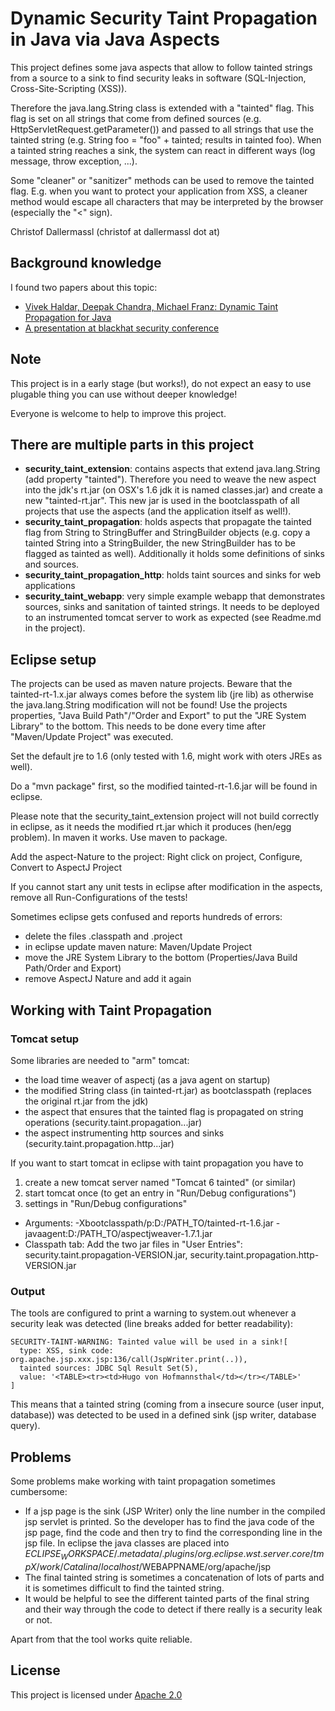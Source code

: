 # Dynamic Security Taint Propagation in Java via Java Aspects

This project defines some java aspects that allow to follow tainted strings from a
source to a sink to find security leaks in software (SQL-Injection, Cross-Site-Scripting (XSS)).

Therefore the java.lang.String class is extended with a "tainted" flag. This flag is
set on all strings that come from defined sources (e.g. HttpServletRequest.getParameter())
and passed to all strings that use the tainted string (e.g. String foo = "foo" + tainted;
results in tainted foo). When a tainted string reaches a sink, the system can react in
different ways (log message, throw exception, ...).

Some "cleaner" or "sanitizer" methods can be used to remove the tainted flag. E.g. when
you want to protect your application from XSS, a cleaner method would escape all
characters that may be interpreted by the browser (especially the "<" sign).

Christof Dallermassl (christof at dallermassl dot at)

## Background knowledge

I found two papers about this topic:
* [Vivek Haldar, Deepak Chandra, Michael Franz: Dynamic Taint Propagation for Java](http://www.acsac.org/2005/papers/45.pdf)
* [A presentation at blackhat security conference](http://www.blackhat.com/presentations/bh-dc-08/Chess-West/Presentation/bh-dc-08-chess-west.pdf)

## Note
This project is in a early stage (but works!), do not expect an easy to use plugable thing you
can use without deeper knowledge!

Everyone is welcome to help to improve this project.


## There are multiple parts in this project
* **security_taint_extension**: contains aspects that extend java.lang.String (add property
  "tainted"). Therefore you need to weave the new aspect into the jdk's rt.jar (on OSX's
  1.6 jdk it is named classes.jar) and create a new "tainted-rt.jar". This new jar is
  used in the bootclasspath of all projects that use the aspects (and the application
  itself as well!).
* **security_taint_propagation**: holds aspects that propagate the tainted flag from
  String to StringBuffer and StringBuilder objects (e.g. copy a tainted String into
  a StringBuilder, the new StringBuilder has to be flagged as tainted as well).
  Additionally it holds some definitions of sinks and sources.
* **security_taint_propagation_http**: holds taint sources and sinks for web applications
* **security_taint_webapp**: very simple example webapp that demonstrates sources, sinks
  and sanitation of tainted strings. It needs to be deployed to an instrumented tomcat
  server to work as expected (see Readme.md in the project).

## Eclipse setup
The projects can be used as maven nature projects. Beware that the tainted-rt-1.x.jar
always comes before the system lib (jre lib) as otherwise the java.lang.String modification
will not be found! Use the projects properties, "Java Build Path"/"Order and Export" to put the
"JRE System Library" to the bottom. This needs to be done every time after "Maven/Update Project"
was executed.

Set the default jre to 1.6 (only tested with 1.6, might work with oters JREs as well).

Do a "mvn package" first, so the modified tainted-rt-1.6.jar will be found in eclipse.

Please note that the security_taint_extension project will not build correctly in eclipse, as
it needs the modified rt.jar which it produces (hen/egg problem). In maven it works.
Use maven to package.

Add the aspect-Nature to the project: Right click on project, Configure, Convert to AspectJ Project

If you cannot start any unit tests in eclipse after modification in the aspects, remove all
Run-Configurations of the tests!

Sometimes eclipse gets confused and reports hundreds of errors:
* delete the files .classpath and .project
* in eclipse update maven nature: Maven/Update Project
* move the JRE System Library to the bottom (Properties/Java Build Path/Order and Export)
* remove AspectJ Nature and add it again

## Working with Taint Propagation

### Tomcat setup
Some libraries are needed to "arm" tomcat:
* the load time weaver of aspectj (as a java agent on startup)
* the modified String class (in tainted-rt.jar) as bootclasspath (replaces the original rt.jar from the jdk)
* the aspect that ensures that the tainted flag is propagated on string operations (security.taint.propagation...jar)
* the aspect instrumenting http sources and sinks (security.taint.propagation.http...jar)

If you want to start tomcat in eclipse with taint propagation you have to
1. create a new tomcat server named "Tomcat 6 tainted" (or similar)
2. start tomcat once (to get an entry in "Run/Debug configurations")
3. settings in "Run/Debug configurations"
  * Arguments:
-Xbootclasspath/p:D:/PATH_TO/tainted-rt-1.6.jar
-javaagent:D:/PATH_TO/aspectjweaver-1.7.1.jar
  * Classpath tab: Add the two jar files in "User Entries": security.taint.propagation-VERSION.jar, security.taint.propagation.http-VERSION.jar

### Output
The tools are configured to print a warning to system.out whenever a security leak was detected (line breaks added for better readability):
```
SECURITY-TAINT-WARNING: Tainted value will be used in a sink![ 
  type: XSS, sink code: org.apache.jsp.xxx.jsp:136/call(JspWriter.print(..)),
  tainted sources: JDBC Sql Result Set(5),
  value: '<TABLE><tr><td>Hugo von Hofmannsthal</td></tr></TABLE>'
]
```
This means that a tainted string (coming from a insecure source (user input, database)) was detected to be used in a defined sink (jsp writer, database query).

## Problems
Some problems make working with taint propagation sometimes cumbersome:
* If a jsp page is the sink (JSP Writer) only the line number in the compiled jsp servlet is printed. So the developer has to find the java code of the jsp page, find the code and then try to find the corresponding line in the jsp file. In eclipse the java classes are placed into $ECLIPSE_WORKSPACE/.metadata/.plugins/org.eclipse.wst.server.core/tmpX/work/Catalina/localhost/$WEBAPPNAME/org/apache/jsp
* The final tainted string is sometimes a concatenation of lots of parts and it is sometimes difficult to find the tainted string.
* It would be helpful to see the different tainted parts of the final string and their way through the code to detect if there really is a security leak or not.

Apart from that the tool works quite reliable.

## License
This project is licensed under [Apache 2.0](http://opensource.org/licenses/apache2.0)
